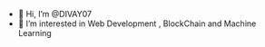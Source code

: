- 👋 Hi, I’m @DIVAY07
- 👀 I’m interested in Web Development , BlockChain and Machine Learning


<!---
DIVAY07/DIVAY07 is a ✨ special ✨ repository because its `README.md` (this file) appears on your GitHub profile.
You can click the Preview link to take a look at your changes.
--->
